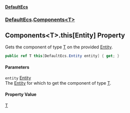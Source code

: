 #### [DefaultEcs](DefaultEcs.md 'DefaultEcs')
### [DefaultEcs](DefaultEcs.md#DefaultEcs 'DefaultEcs').[Components&lt;T&gt;](Components_T_.md 'DefaultEcs.Components&lt;T&gt;')
## Components&lt;T&gt;.this[Entity] Property
Gets the component of type [T](Components_T_.md#DefaultEcs_Components_T__T 'DefaultEcs.Components&lt;T&gt;.T') on the provided [Entity](Entity.md 'DefaultEcs.Entity').  
```csharp
public ref T this[DefaultEcs.Entity entity] { get; }
```
#### Parameters
<a name='DefaultEcs_Components_T__this_DefaultEcs_Entity__entity'></a>
`entity` [Entity](Entity.md 'DefaultEcs.Entity')  
The [Entity](Entity.md 'DefaultEcs.Entity') for which to get the component of type [T](Components_T_.md#DefaultEcs_Components_T__T 'DefaultEcs.Components&lt;T&gt;.T').
  
#### Property Value
[T](Components_T_.md#DefaultEcs_Components_T__T 'DefaultEcs.Components&lt;T&gt;.T')
